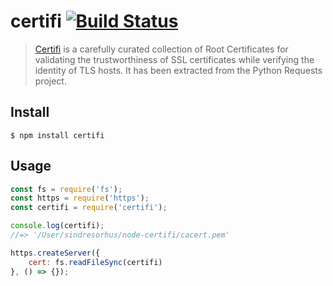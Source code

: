 # certifi [![Build Status](https://travis-ci.org/certifi/node-certifi.svg?branch=master)](https://travis-ci.org/certifi/node-certifi)

> [Certifi](https://certifi.io) is a carefully curated collection of Root Certificates for validating the trustworthiness of SSL certificates while verifying the identity of TLS hosts. It has been extracted from the Python Requests project.


## Install

```
$ npm install certifi
```


## Usage

```js
const fs = require('fs');
const https = require('https');
const certifi = require('certifi');

console.log(certifi);
//=> '/User/sindresorhus/node-certifi/cacert.pem'

https.createServer({
	cert: fs.readFileSync(certifi)
}, () => {});
```
